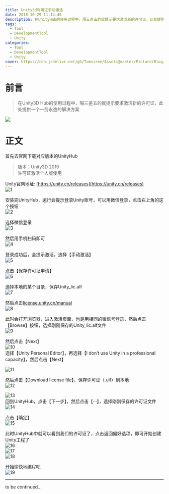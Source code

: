 ```yaml
---
title: Unity3d许可证手动激活
date: 2018-10-29 11:14:45
description: 在UnityHub的使用过程中，隔三差五的就提示要求激活新的许可证，此处提供一个一劳永逸的解决方案
tags:
  - Tool
  - DevelopmentTool
  - Unity
categories:
  - Tool
  - DevelopmentTool
  - Unity
cover: https://cdn.jsdelivr.net/gh/Tamsiree/Assets@master/Picture/Blog/Cover/wallhaven-0jwzwp.jpg
---
```

# 前言
> 在Unity3D Hub的使用过程中，隔三差五的就提示要求激活新的许可证，此处提供一个一劳永逸的解决方案

![](https://cdn.jsdelivr.net/gh/Tamsiree/Assets@master/DeskTop/7135c08900dd5404ec1c39ae3f8c004a.jpg)

# 正文
首先去官网下载对应版本的UnityHub  

> 版本：Unity3D 2019  
> 许可证激活个人版使用  


Unity官网地址: [https://unity.cn/releases](https://unity.cn/releases)  
![1](https://img-blog.csdnimg.cn/20191016094706349.png)  

安装完UnityHub，运行会提示登录Unity账号，可以用微信登录，点击右上角的这个按钮  
![2](https://img-blog.csdnimg.cn/20191016102500884.png?x-oss-process/watermark,type_ZmFuZ3poZW5naGVpdGk,shadow_10,text_aHR0cHM6Ly9ibG9nLmNzZG4ubmV0L2xpbnhpbmZh,size_16,color_FFFFFF,t_70)  

选择微信登录  
![3](https://img-blog.csdnimg.cn/20191016102555507.png?x-oss-process=image/watermark,type_ZmFuZ3poZW5naGVpdGk,shadow_10,text_aHR0cHM6Ly9ibG9nLmNzZG4ubmV0L2xpbnhpbmZh,size_16,color_FFFFFF,t_70)  

然后用手机扫码即可  
![4](https://img-blog.csdnimg.cn/20191016102647561.png?x-oss-process/watermark,type_ZmFuZ3poZW5naGVpdGk,shadow_10,text_aHR0cHM6Ly9ibG9nLmNzZG4ubmV0L2xpbnhpbmZh,size_16,color_FFFFFF,t_70)  

登录成功后，会提示激活，选择【手动激活】  
![5](https://img-blog.csdnimg.cn/20191016095206135.png?x-oss-process/watermark,type_ZmFuZ3poZW5naGVpdGk,shadow_10,text_aHR0cHM6Ly9ibG9nLmNzZG4ubmV0L2xpbnhpbmZh,size_16,color_FFFFFF,t_70)  

点击【保存许可证申请】  
![6](https://img-blog.csdnimg.cn/20191016095259704.png?x-oss-process/watermark,type_ZmFuZ3poZW5naGVpdGk,shadow_10,text_aHR0cHM6Ly9ibG9nLmNzZG4ubmV0L2xpbnhpbmZh,size_16,color_FFFFFF,t_70)  

选择本地的某个目录，保存Unity\_lic.alf  
![7](https://img-blog.csdnimg.cn/20191016095505737.png?x-oss-process/watermark,type_ZmFuZ3poZW5naGVpdGk,shadow_10,text_aHR0cHM6Ly9ibG9nLmNzZG4ubmV0L2xpbnhpbmZh,size_16,color_FFFFFF,t_70)  

然后点击[license.unity.cn/manual](https://license.unity.cn/manual)  
![8](https://img-blog.csdnimg.cn/20191016095939708.png?x-oss-process/watermark,type_ZmFuZ3poZW5naGVpdGk,shadow_10,text_aHR0cHM6Ly9ibG9nLmNzZG4ubmV0L2xpbnhpbmZh,size_16,color_FFFFFF,t_70)  

此时会打开浏览器，进入激活页面，也是用相同的微信号登录，然后点击【Browse】按钮，选择刚刚保存的Unity\_lic.alf文件  
![9](https://img-blog.csdnimg.cn/20191016100109336.png?x-oss-process/watermark,type_ZmFuZ3poZW5naGVpdGk,shadow_10,text_aHR0cHM6Ly9ibG9nLmNzZG4ubmV0L2xpbnhpbmZh,size_16,color_FFFFFF,t_70)  

然后点击【Next】  
![10](https://img-blog.csdnimg.cn/20191016100214246.png?x-oss-process=image/watermark,type_ZmFuZ3poZW5naGVpdGk,shadow_10,text_aHR0cHM6Ly9ibG9nLmNzZG4ubmV0L2xpbnhpbmZh,size_16,color_FFFFFF,t_70)  
选择【Unity Personal Editor】，再选择【I don’t use Unity in a professional capacity】，然后点击【Next】  

![11](https://img-blog.csdnimg.cn/2019101610033827.png?x-oss-process/watermark,type_ZmFuZ3poZW5naGVpdGk,shadow_10,text_aHR0cHM6Ly9ibG9nLmNzZG4ubmV0L2xpbnhpbmZh,size_16,color_FFFFFF,t_70)  

然后点击【Download license file】，保存许可证（.ulf）到本地  
![12](https://img-blog.csdnimg.cn/20191016100527716.png?x-oss-process/watermark,type_ZmFuZ3poZW5naGVpdGk,shadow_10,text_aHR0cHM6Ly9ibG9nLmNzZG4ubmV0L2xpbnhpbmZh,size_16,color_FFFFFF,t_70)  

![13](https://img-blog.csdnimg.cn/20191016100606652.png)  
回到UnityHub，点击【下一步】，然后点击【···】，选择刚刚保存的许可证文件  
![14](https://img-blog.csdnimg.cn/20191016100749580.png?x-oss-process/watermark,type_ZmFuZ3poZW5naGVpdGk,shadow_10,text_aHR0cHM6Ly9ibG9nLmNzZG4ubmV0L2xpbnhpbmZh,size_16,color_FFFFFF,t_70)  

点击【确定】  
![15](https://img-blog.csdnimg.cn/20191016100839942.png?x-oss-process/watermark,type_ZmFuZ3poZW5naGVpdGk,shadow_10,text_aHR0cHM6Ly9ibG9nLmNzZG4ubmV0L2xpbnhpbmZh,size_16,color_FFFFFF,t_70)  

此时UnityHub中就可以看到我们的许可证了，点击返回偏好选项，即可开始创建Unity工程了  
![16](https://img-blog.csdnimg.cn/20191016101140425.png?x-oss-process/watermark,type_ZmFuZ3poZW5naGVpdGk,shadow_10,text_aHR0cHM6Ly9ibG9nLmNzZG4ubmV0L2xpbnhpbmZh,size_16,color_FFFFFF,t_70)  
![17](https://img-blog.csdnimg.cn/20191016101253649.png?x-oss-process/watermark,type_ZmFuZ3poZW5naGVpdGk,shadow_10,text_aHR0cHM6Ly9ibG9nLmNzZG4ubmV0L2xpbnhpbmZh,size_16,color_FFFFFF,t_70)  
![18](https://img-blog.csdnimg.cn/20191016102031943.png?x-oss-process/watermark,type_ZmFuZ3poZW5naGVpdGk,shadow_10,text_aHR0cHM6Ly9ibG9nLmNzZG4ubmV0L2xpbnhpbmZh,size_16,color_FFFFFF,t_70)  

开始愉快地编程吧  
![19](https://img-blog.csdnimg.cn/20191016102341388.png?x-oss-process/watermark,type_ZmFuZ3poZW5naGVpdGk,shadow_10,text_aHR0cHM6Ly9ibG9nLmNzZG4ubmV0L2xpbnhpbmZh,size_16,color_FFFFFF,t_70)


---
to be continued...